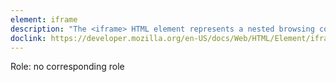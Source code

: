 ```yaml
---
element: iframe
description: "The <iframe> HTML element represents a nested browsing context, embedding another HTML page into the current one."
doclink: https://developer.mozilla.org/en-US/docs/Web/HTML/Element/iframe
---
```


<p class="mb-2">Role: no corresponding role</p>
